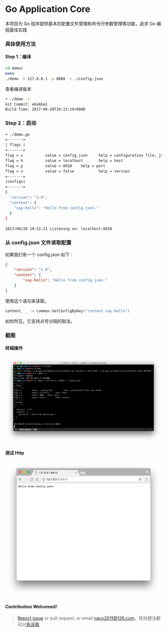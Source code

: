 <h1>Go Application Core</h1>

本项目为 Go 程序提供基本的配置文件管理和命令行参数管理等功能，追求 Go 编程最佳实践

### 具体使用方法

#### Step 1：编译
```bash
cd demo/
make
./demo -h 127.0.0.1 -p 8888 -c ./config.json
```
查看编译版本

```bash
➜ ./demo -v
Git Commit: e6a6ba1
Build Time: 2017-09-20T19:23:19+0800
```

### Step 2：启动
```bash
➜ ./demo.go
=-------=
| flags |
=-------=
flag = c          value = config.json     help = configuration file, json format
flag = h          value = localhost       help = host
flag = p          value = 8910    help = port
flag = v          value = false           help = version
=-------=
|configs|
=-------=
{
  "version": "1.0",
  "content": {
    "say-hello": "Hello from config.json."
  }
}

2017/09/20 19:22:21 Listening on: localhost:8910
```

### 从 config.json 文件读取配置

如果我们有一个 config.json 如下：
```json
{
    "version": "1.0",
    "content": {
        "say-hello": "Hello from config.json."
    }
}
```
使用这个语句来读取。
```go
content, _ := common.GetConfigByKey("content.say-hello")
```
如你所见，它支持点号分隔的取法。

### 截图

#### 终端操作
![demo](images/terminal.png)

#### 测试 Http

![chrome](images/chrome.png)

#### Contribution Welcomed!
> [Report issue](https://github.com/tmpbook/go-app-core/issues/new) or pull request, or email nauy2011@126.com，任何想法都可以[告诉我](https://github.com/tmpbook/go-app-core/issues/new)